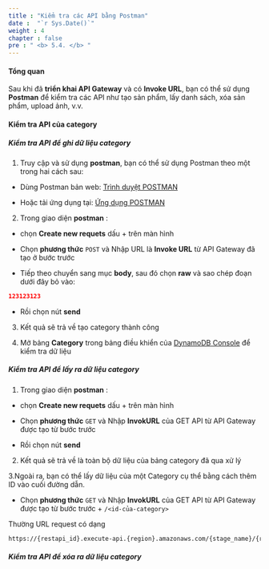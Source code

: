```yaml
---
title : "Kiểm tra các API bằng Postman"
date :  "`r Sys.Date()`" 
weight : 4
chapter : false
pre : " <b> 5.4. </b> "
---
```


#### Tổng quan

Sau khi đã **triển khai API Gateway** và có **Invoke URL**, bạn có thể sử dụng **Postman** để kiểm tra các API như tạo sản phẩm, lấy danh sách, xóa sản phẩm, upload ảnh, v.v.

#### Kiểm tra API của category

##### **Kiểm tra API để ghi dữ liệu category**

1. Truy cập và sử dụng **postman**, bạn có thể sử dụng Postman theo một trong hai cách sau:
- Dùng Postman bản web: [Trình duyệt POSTMAN](https://www.postman.com)  

- Hoặc tải ứng dụng tại: [Ứng dụng POSTMAN](https://www.postman.com/downloads/)

2. Trong giao diện **postman** :

- chọn **Create new requets** dấu + trên màn hình

- Chọn **phương thức** `POST` và Nhập URL là **Invoke URL** từ API Gateway đã tạo ở bước trước

- Tiếp theo chuyển sang mục **body**, sau đó chọn **raw** và sao chép đoạn dưới đây bỏ vào:

```json
123123123
```

- Rồi chọn nút **send**

3. Kết quả sẽ trả về tạo category thành công

4. Mở bảng **Category** trong bảng điều khiển của [DynamoDB Console](https://console.aws.amazon.com/dynamodb/home) để kiểm tra dữ liệu


##### **Kiểm tra API để lấy ra dữ liệu category**

1. Trong giao diện **postman** :

- chọn **Create new requets** dấu + trên màn hình

- Chọn **phương thức** `GET` và Nhập **InvokURL** của GET API từ API Gateway được tạo từ bước trước

- Rồi chọn nút **send**

2. Kết quả sẽ trả về là toàn bộ dữ liệu của bảng category đã qua xử lý


3.Ngoài ra, bạn có thể lấy dữ liệu của một Category cụ thể bằng cách thêm ID vào cuối đường dẫn.

- Chọn **phương thức** `GET` và Nhập **InvokURL** của GET API từ API Gateway được tạo từ bước trước + `/<id-của-category>`

Thường URL request có dạng 
```bash
https://{restapi_id}.execute-api.{region}.amazonaws.com/{stage_name}/{resource_path}/{id-category}
```

##### **Kiểm tra API để xóa ra dữ liệu category**




